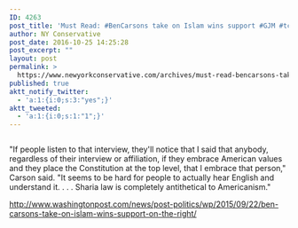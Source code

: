 ```yaml
---
ID: 4263
post_title: 'Must Read: #BenCarsons take on Islam wins support #GJM #tcot'
author: NY Conservative
post_date: 2016-10-25 14:25:28
post_excerpt: ""
layout: post
permalink: >
  https://www.newyorkconservative.com/archives/must-read-bencarsons-take-on-islam-wins-support-gjm-tcot/
published: true
aktt_notify_twitter:
  - 'a:1:{i:0;s:3:"yes";}'
aktt_tweeted:
  - 'a:1:{i:0;s:1:"1";}'
---
```

<p><img src="http://www.newyorkconservative.com/wp-content/uploads/2015/09/092215_1945_MustReadBen1.png" alt="" />
	</p><p>"If people listen to that interview, they'll notice that I said that anybody, regardless of their interview or affiliation, if they embrace American values and they place the Constitution at the top level, that I embrace that person," Carson said. "It seems to be hard for people to actually hear English and understand it. . . . Sharia law is completely antithetical to Americanism."
</p><p><a href="http://www.washingtonpost.com/news/post-politics/wp/2015/09/22/ben-carsons-take-on-islam-wins-support-on-the-right/">http://www.washingtonpost.com/news/post-politics/wp/2015/09/22/ben-carsons-take-on-islam-wins-support-on-the-right/</a>
	</p>